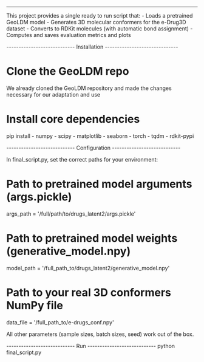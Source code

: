 -----------------------------------------------------------------------

This project provides a single ready to run script that:
	- Loads a pretrained GeoLDM model
	- Generates 3D molecular conformers for the e-Drug3D dataset
	- Converts to RDKit molecules (with automatic bond assignment)
	- Computes and saves evaluation metrics and plots

---------------------------- Installation ------------------------------

# Clone the GeoLDM repo
We already cloned the GeoLDM repository and made the changes necessary for our adaptation and use

# Install core dependencies
pip install
	- numpy
	- scipy
	- matplotlib
	- seaborn 
	- torch
	- tqdm
	- rdkit-pypi


---------------------------- Configuration ----------------------------

In final_script.py, set the correct paths for your environment:

# Path to pretrained model arguments (args.pickle)
args_path = '/full/path/to/drugs_latent2/args.pickle'

# Path to pretrained model weights (generative_model.npy)
model_path = '/full_path_to/drugs_latent2/generative_model.npy'

# Path to your real 3D conformers NumPy file
data_file  = '/full_path_to/e-drugs_conf.npy'

All other parameters (sample sizes, batch sizes, seed) work out of the box.

---------------------------- Run ----------------------------
python final_script.py
